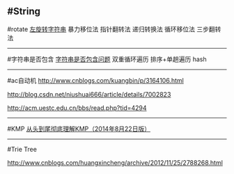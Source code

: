 #String 
---
#rotate
[左旋转字符串](http://blog.csdn.net/v_JULY_v/article/details/6322882)
暴力移位法
指针翻转法
递归转换法
循环移位法
三步翻转法

---
#字符串是否包含
[字符串是否包含问题](http://blog.csdn.net/v_JULY_v/article/details/6347454)
双重循环遍历
排序+单趟遍历
hash




---
#ac自动机
http://www.cnblogs.com/kuangbin/p/3164106.html

http://blog.csdn.net/niushuai666/article/details/7002823

http://acm.uestc.edu.cn/bbs/read.php?tid=4294

---
#KMP
[从头到尾彻底理解KMP（2014年8月22日版）](http://blog.csdn.net/v_july_v/article/details/7041827)


---
#Trie Tree

http://www.cnblogs.com/huangxincheng/archive/2012/11/25/2788268.html

